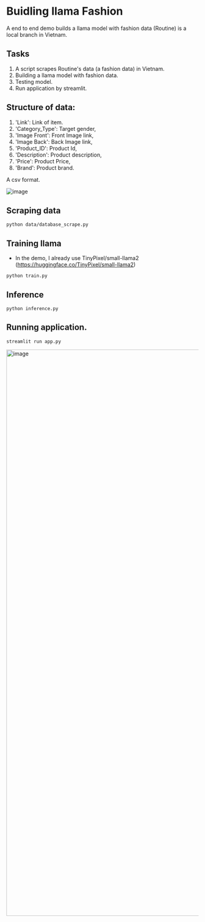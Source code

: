 # Buidling llama Fashion

A end to end demo builds a llama model with fashion data (Routine) is a local branch in Vietnam.

## Tasks
1) A script scrapes Routine's data (a fashion data) in Vietnam.
2) Building a llama model with fashion data.
3) Testing model.
4) Run application by streamlit.

## Structure of data:
1) 'Link': Link of item.
2) 'Category_Type': Target gender,
3) 'Image Front': Front Image link,
4) 'Image Back': Back Image link,
5) 'Product_ID': Product Id,
6) 'Description': Product description,
7) 'Price': Product Price,
8) 'Brand': Product brand.

A csv format.

![image](https://github.com/quangtn266/RoutineScrapeData/assets/50879191/8316c3c9-2aed-46ac-9ff8-eb45993cced4)

## Scraping data

```
python data/database_scrape.py
```

## Training llama
- In the demo, I already use TinyPixel/small-llama2 (https://huggingface.co/TinyPixel/small-llama2)

```
python train.py
```

## Inference

```
python inference.py
```

## Running application.

```
streamlit run app.py
```

<img width="1481" alt="image" src="https://github.com/quangtn266/BuildingllamaFashion/assets/50879191/42cf0114-04bf-4f9e-bdd5-12236a98bdee">



